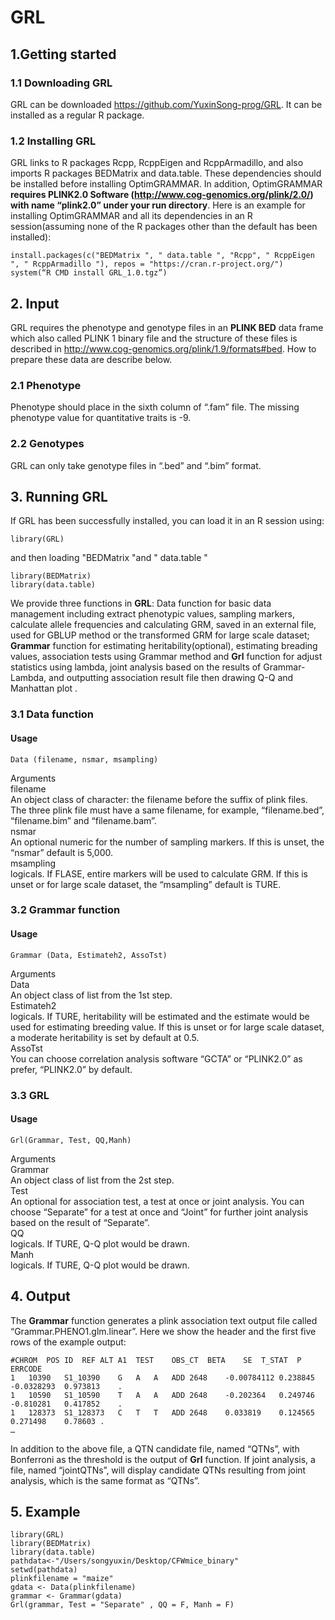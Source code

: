 # GRL

## 1.Getting started

### 1.1	Downloading GRL

GRL can be downloaded https://github.com/YuxinSong-prog/GRL. It can be installed as a regular R package.

### 1.2	Installing GRL

GRL links to R packages Rcpp, RcppEigen and RcppArmadillo, and also imports R packages BEDMatrix and data.table. These dependencies should be installed before installing OptimGRAMMAR. In addition, OptimGRAMMAR **requires PLINK2.0 Software (http://www.cog-genomics.org/plink/2.0/) with name “plink2.0” under your run directory**. Here is an example for installing OptimGRAMMAR and all its dependencies in an R session(assuming none of the R packages other than the default has been installed):
```
install.packages(c("BEDMatrix ", " data.table ", "Rcpp", " RcppEigen ", " RcppArmadillo "), repos = "https://cran.r-project.org/")
system(“R CMD install GRL_1.0.tgz”)
```

## 2. Input

GRL requires the phenotype and genotype files in an **PLINK BED** data frame which also called PLINK 1 binary file and the structure of these files is described in http://www.cog-genomics.org/plink/1.9/formats#bed. How to prepare these data are describe below.

### 2.1 Phenotype

Phenotype should place in the sixth column of “.fam” file. The missing phenotype value for quantitative traits is -9.

### 2.2 Genotypes

GRL can only take genotype files in “.bed” and “.bim” format.

## 3. Running GRL
If GRL has been successfully installed, you can load it in an R session using:<br>
```
library(GRL)
```
and then loading "BEDMatrix "and " data.table " <br>
```
library(BEDMatrix)
library(data.table)
```
We provide three functions in **GRL**: Data function for basic data management including extract phenotypic values, sampling markers, calculate allele frequencies and calculating GRM, saved in an external file, used for GBLUP method or the transformed GRM for large scale dataset; **Grammar** function for estimating heritability(optional), estimating breading values, association tests using Grammar method and **Grl** function for adjust statistics using lambda, joint analysis based on the results of Grammar-Lambda, and outputting association result file then drawing Q-Q and Manhattan plot .

### 3.1 Data function
#### Usage
```
Data (filename, nsmar, msampling)
```
Arguments<br>
filename<br>    An object class of character: the filename before the suffix of plink files. The three plink file must have a same filename, for example, “filename.bed”, “filename.bim” and “filename.bam”.<br>
nsmar<br>     An optional numeric for the number of sampling markers. If this is unset, the “nsmar” default is 5,000.<br>
msampling<br>  logicals. If FLASE, entire markers will be used to calculate GRM. If this is unset or for large scale dataset, the “msampling” default is TURE.<br>

### 3.2 Grammar function
#### Usage
```
Grammar (Data, Estimateh2, AssoTst)
```

Arguments<br>
Data<br>       An object class of list from the 1st step.<br>
Estimateh2<br>  logicals. If TURE, heritability will be estimated and the estimate would be used for estimating breeding value. If this is unset or for large scale dataset, a moderate heritability is set by default at 0.5.<br>
AssoTst<br>    You can choose correlation analysis software “GCTA” or “PLINK2.0” as prefer, “PLINK2.0” by default.<br>


### 3.3 GRL
#### Usage
```
Grl(Grammar, Test, QQ,Manh)
```
Arguments<br>
Grammar<br>    An object class of list from the 2st step.<br>
Test<br>        An optional for association test, a test at once or joint analysis. You can choose “Separate” for a test at once and “Joint” for further joint analysis based on the result of “Separate”.<br>
QQ<br>       logicals. If TURE, Q-Q plot would be drawn.<br>
Manh<br>       logicals. If TURE, Q-Q plot would be drawn.<br>

## 4. Output

The **Grammar** function generates a plink association text output file called “Grammar.PHENO1.glm.linear”. Here we show the header and the first five rows of the example output:
```
#CHROM	POS	ID	REF	ALT	A1	TEST	OBS_CT	BETA	SE	T_STAT	P	ERRCODE
1	10390	S1_10390	G	A	A	ADD	2648	-0.00784112	0.238845	-0.0328293	0.973813	.
1	10590	S1_10590	T	A	A	ADD	2648	-0.202364	0.249746	-0.810281	0.417852	.
1	128373	S1_128373	C	T	T	ADD	2648	0.033819	0.124565	0.271498	0.78603	.
…
```
In addition to the above file, a QTN candidate file, named “QTNs”, with Bonferroni as the threshold is the output of **Grl** function. If joint analysis, a file, named “jointQTNs”, will display candidate QTNs resulting from joint analysis, which is the same format as “QTNs”.

## 5. Example
```
library(GRL)
library(BEDMatrix)
library(data.table)
pathdata<-"/Users/songyuxin/Desktop/CFWmice_binary"
setwd(pathdata)
plinkfilename = "maize"
gdata <- Data(plinkfilename)
grammar <- Grammar(gdata)
Grl(grammar, Test = "Separate" , QQ = F, Manh = F)
```

